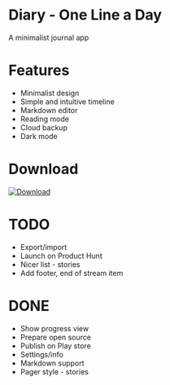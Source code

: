 # Diary - One Line a Day
A minimalist journal app

# Features
- Minimalist design
- Simple and intuitive timeline
- Markdown editor
- Reading mode
- Cloud backup
- Dark mode

# Download

[![Download](https://play.google.com/intl/en_us/badges/static/images/badges/en_badge_web_generic.png)](https://play.google.com/store/apps/details?id=org.baole.oned&utm_source=github&utm_campaign=github&pcampaignid=pcampaignidMKT-Other-global-all-co-prtnr-py-PartBadge-Mar2515-1)

# TODO
- Export/import
- Launch on Product Hunt
- Nicer list - stories
- Add footer, end of stream item

# DONE
- Show progress view
- Prepare open source
- Publish on Play store
- Settings/info
- Markdown support
- Pager style - stories
